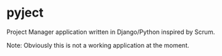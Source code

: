 pyject
======

Project Manager application written in Django/Python inspired by Scrum.

Note: Obviously this is not a working application at the moment.